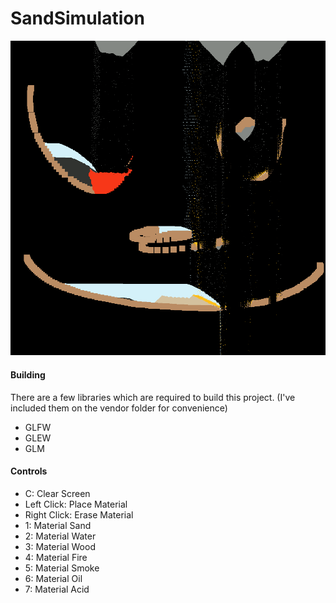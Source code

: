 # SandSimulation 

![sandbox_screenshot](screenshots/sandbox.png)

#### Building
There are a few libraries which are required to build this project. (I've included them on the vendor folder for convenience)
 - GLFW
 - GLEW
 - GLM

#### Controls
 - C: Clear Screen
 - Left Click: Place Material
 - Right Click: Erase Material
 - 1: Material Sand
 - 2: Material Water
 - 3: Material Wood
 - 4: Material Fire
 - 5: Material Smoke
 - 6: Material Oil
 - 7: Material Acid
